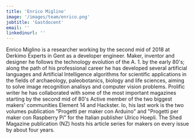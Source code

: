 ```yaml
---
title: 'Enrico Miglino'
image: '/images/team/enrico.png'
jobtitle: 'Gastdocent'
email: ''
linkedinurl: ''
---
```


Enrico Miglino is a researcher working by the second mid of 2018 at Derkimo Experts in Gent as a developer engineer. 
Maker, inventor and designer he follows the technology evolution of the A. 1. by the early 80's; along the path of his professional career he has developed several artificial languages and Artificial Intelligence algorithms for scientific applications in the fields of archaeology, paleobotanics, biology and life sciences, aiming to solve image recognition analisys and computer vision problems. 
Prolific writer he has collaborated with some of the most important magazines starting by the second mid of 80's 
Active member of the two biggest makers' communities Element 14 and Hackster. Io, his last work is the two volumes publication "Progetti per maker con Arduino" and "Progetti per maker con Raspberry Pi" for the Italian publisher Ulrico Hoepli. The Shed Magazine publication (NZ) hosts his article series for makers on every issue by about four years.